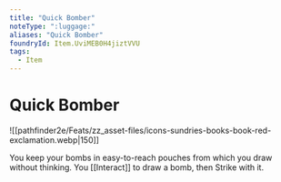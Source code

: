 ```yaml
---
title: "Quick Bomber"
noteType: ":luggage:"
aliases: "Quick Bomber"
foundryId: Item.UviMEB0H4jiztVVU
tags:
  - Item
---
```


# Quick Bomber
![[pathfinder2e/Feats/zz_asset-files/icons-sundries-books-book-red-exclamation.webp|150]]

You keep your bombs in easy-to-reach pouches from which you draw without thinking. You [[Interact]] to draw a bomb, then Strike with it.
